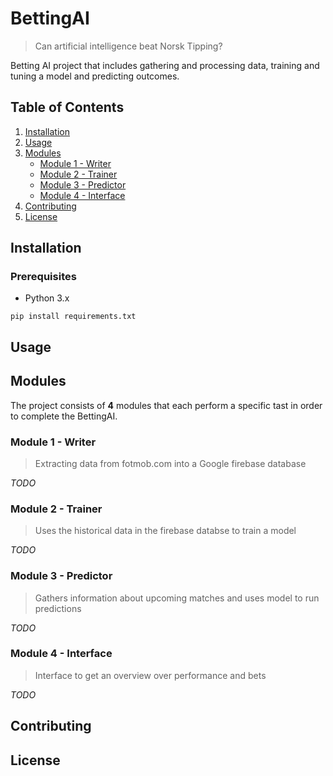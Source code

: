 # BettingAI
> Can artificial intelligence beat Norsk Tipping?

Betting AI project that includes gathering and processing data, training and tuning a model and predicting outcomes.

## Table of Contents
1. [Installation](#installation)
2. [Usage](#usage)
3. [Modules](#modules)
   - [Module 1 - Writer](#module-1---writer)
   - [Module 2 - Trainer](#module-2---trainer)
   - [Module 3 - Predictor](#module-3---predictor)
   - [Module 4 - Interface](#module-4---interface)
4. [Contributing](#contributing)
5. [License](#license)

## Installation

### Prerequisites
- Python 3.x
```
pip install requirements.txt
```

## Usage

## Modules
The project consists of **4** modules that each perform a specific tast in order to complete the BettingAI.

### Module 1 - Writer
> Extracting data from fotmob.com into a Google firebase database

*TODO*

### Module 2 - Trainer
> Uses the historical data in the firebase databse to train a model

*TODO*

### Module 3 - Predictor
> Gathers information about upcoming matches and uses model to run predictions

*TODO*

### Module 4 - Interface
> Interface to get an overview over performance and bets

*TODO*

## Contributing

## License






